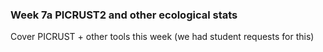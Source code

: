 ### Week 7a PICRUST2 and other ecological stats

Cover PICRUST + other tools this week (we had student requests for this)

